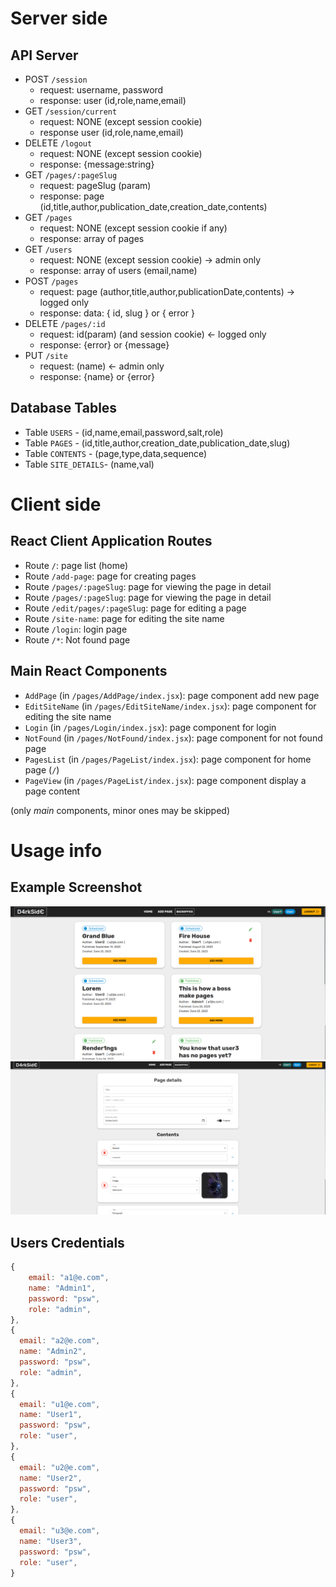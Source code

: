 # Server side

## API Server

- POST `/session`
  - request: username, password
  - response: user (id,role,name,email)
- GET `/session/current`
  - request: NONE (except session cookie)
  - response user (id,role,name,email)
- DELETE `/logout`
  - request: NONE (except session cookie)
  - response: {message:string}
- GET `/pages/:pageSlug`
  - request: pageSlug (param)
  - response: page (id,title,author,publication_date,creation_date,contents)
- GET `/pages`
  - request: NONE (except session cookie if any)
  - response: array of pages
- GET `/users`
  - request: NONE (except session cookie) -> admin only
  - response: array of users (email,name)
- POST `/pages`
  - request: page (author,title,author,publicationDate,contents) -> logged only
  - response: data: { id, slug } or { error }
- DELETE `/pages/:id` 
  - request: id(param) (and session cookie) <- logged only
  - response: {error} or {message}
- PUT `/site`
  - request: (name) <- admin only
  - response: {name} or {error}
## Database Tables

- Table `USERS` - (id,name,email,password,salt,role)
- Table `PAGES` - (id,title,author,creation_date,publication_date,slug)
- Table `CONTENTS` - (page,type,data,sequence)
- Table `SITE_DETAILS`- (name,val)

# Client side


## React Client Application Routes

- Route `/`: page list (home)
- Route `/add-page`: page for creating pages
- Route `/pages/:pageSlug`: page for viewing the page in detail
- Route `/pages/:pageSlug`: page for viewing the page in detail
- Route `/edit/pages/:pageSlug`: page for editing a page
- Route `/site-name`: page for editing the site name
- Route `/login`: login page
- Route `/*`: Not found page


## Main React Components

- `AddPage` (in `/pages/AddPage/index.jsx`): page component add new page
- `EditSiteName` (in `/pages/EditSiteName/index.jsx`): page component for editing the site name
- `Login` (in `/pages/Login/index.jsx`): page component for login
- `NotFound` (in `/pages/NotFound/index.jsx`): page component for not found page
- `PagesList` (in `/pages/PageList/index.jsx`): page component for home page (`/`)
- `PageView` (in `/pages/PageList/index.jsx`): page component display a page content

(only _main_ components, minor ones may be skipped)

# Usage info

## Example Screenshot

![Screenshot](./img/page_list.png)
![Screenshot](./img/add_page.png)

## Users Credentials
```js
{
    email: "a1@e.com",
    name: "Admin1",
    password: "psw",
    role: "admin",
},
{
  email: "a2@e.com",
  name: "Admin2",
  password: "psw",
  role: "admin",
},
{
  email: "u1@e.com",
  name: "User1",
  password: "psw",
  role: "user",
},
{
  email: "u2@e.com",
  name: "User2",
  password: "psw",
  role: "user",
},
{
  email: "u3@e.com",
  name: "User3",
  password: "psw",
  role: "user",
}
```
